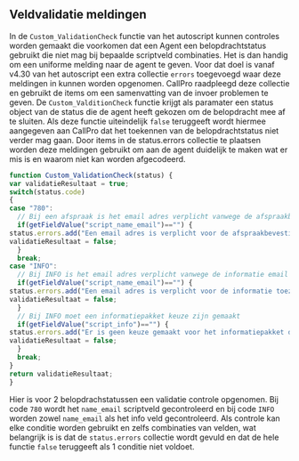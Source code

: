 ## Veldvalidatie meldingen

In de `Custom_ValidationCheck` functie van het autoscript kunnen controles worden gemaakt die voorkomen dat een Agent een belopdrachtstatus gebruikt 
die niet mag bij bepaalde scriptveld combinaties.
Het is dan handig om een uniforme melding naar de agent te geven. 
Voor dat doel is vanaf v4.30 van het autoscript een extra collectie `errors` toegevoegd waar deze meldingen in kunnen worden opgenomen. 
CallPro raadpleegd deze collectie en gebruikt de items om een samenvatting van de invoer problemen te geven.
De `Custom_ValditionCheck` functie krijgt als paramater een status object van de status die de agent heeft gekozen om de belopdracht mee af te sluiten. 
Als deze functie uiteindelijk `false` teruggeeft wordt hiermee aangegeven aan CallPro dat het toekennen van de belopdrachtstatus niet verder mag gaan. 
Door items in de status.errors collectie te plaatsen worden deze meldingen gebruikt om aan de agent duidelijk te maken wat er mis is en waarom niet kan worden afgecodeerd.

``` javascript
function Custom_ValidationCheck(status) {
var validatieResultaat = true;
switch(status.code)
{
case "780":
  // Bij een afspraak is het email adres verplicht vanwege de afspraakbevestiging
  if(getFieldValue("script_name_email")=="") {
status.errors.add("Een email adres is verplicht voor de afspraakbevestiging email");
validatieResultaat = false;
  }
  break;
case "INFO":
  // Bij INFO is het email adres verplicht vanwege de informatie email
  if(getFieldValue("script_name_email")=="") {
status.errors.add("Een email adres is verplicht voor de informatie toezending");
validatieResultaat = false;
  }
  // Bij INFO moet een informatiepakket keuze zijn gemaakt
  if(getFieldValue("script_info")=="") {
status.errors.add("Er is geen keuze gemaakt voor het informatiepakket dat moet worden toegezonden");
validatieResultaat = false;
  }
  break;
}
return validatieResultaat;
} 
```

Hier is voor 2 belopdrachstatussen een validatie controle opgenomen. 
Bij code `780` wordt het `name_email` scriptveld gecontroleerd en bij code `INFO` worden zowel `name_email` als het info veld gecontroleerd. 
Als controle kan elke conditie worden gebruikt en zelfs combinaties van velden, wat belangrijk is is dat de `status.errors` collectie wordt gevuld en 
dat de hele functie `false` teruggeeft als 1 conditie niet voldoet.
